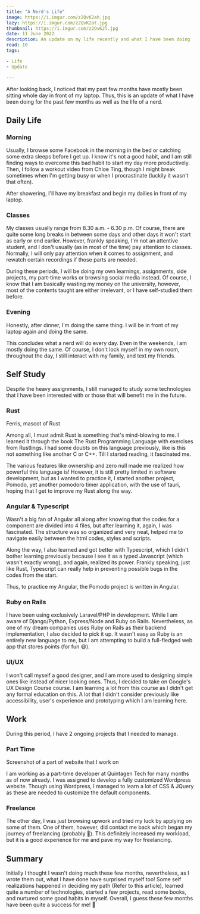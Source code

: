 ```yaml
---
title: "A Nerd's Life"
image: https://i.imgur.com/z2QvK2ah.jpg
lazy: https://i.imgur.com/z2QvK2at.jpg
thumbnail: https://i.imgur.com/z2QvK2l.jpg
date: 11 June 2022
description: An update on my life recently and what I have been doing
read: 10
tags:

- Life
- Update

---
```


After looking back, I noticed that my past few months have mostly been sitting whole day in front of my laptop. 
Thus, this is an update of what I have been doing for the past few months as well as the life of a nerd.

## Daily Life

### Morning

Usually, I browse some Facebook in the morning in the bed or catching some extra sleeps before I get up.
I know it's not a good habit, and I am still finding ways to overcome this bad habit to start my day more productively.
Then, I follow a workout video from <h-link href="https://www.youtube.com/c/ChloeTing">Chloe Ting</h-link>, though I might break 
sometimes when I'm getting busy or when I procrastinate (luckily it wasn't that often).

After showering, I'll have my breakfast and begin my dailies in front of my laptop.

### Classes

My classes usually range from 8.30 a.m. - 6.30 p.m. Of course, there are quite some long breaks in between some days
and other days it won't start as early or end earlier. However, frankly speaking, I'm not an attentive student,
and I don't usually (as in most of the time) pay attention to classes. Normally, I will only pay attention
when it comes to assignment, and rewatch certain recordings if those parts are needed. 

During these periods, I will be doing my own learnings, assignments, side projects, my part-time works or 
browsing social media instead. Of course, I know that I am basically wasting my money on the university, 
however, most of the contents taught are either irrelevant, or I have self-studied them before. 

### Evening

Honestly, after dinner, I'm doing the same thing. I will be in front of my laptop again and doing
the same. 

This concludes what a nerd will do every day. Even in the weekends, I am mostly doing the same.
Of course, I don't lock myself in my own room, throughout the day, I still interact with my family, 
and text my friends.

## Self Study

<post-image img="https://i.imgur.com/2gbsUNg.jpg" alt="Picture of a boy studying"
lazy="https://i.imgur.com/2gbsUNgt.jpg"></post-image>

Despite the heavy assignments, I still managed to study some technologies that I have been interested with
or those that will benefit me in the future.

### Rust

<post-image img="https://i.imgur.com/nRkCDN0.png" alt="Crustaceans"
lazy="https://i.imgur.com/nRkCDN0t.png">Ferris, mascot of Rust</post-image>

Among all, I must admit Rust is something that's mind-blowing to me. I learned it through the book
<h-link href="https://doc.rust-lang.org/book/">The Rust Programming Language</h-link> with exercises from
<h-link href="https://github.com/rust-lang/rustlings">Rustlings</h-link>. I had some doubts on this
language previously, like is this not something like another C or C++. Till I started reading, it fascinated
me.

The various features like ownership and zero null made me realized how powerful this language is! 
However, it is still pretty limited in software development, but as I wanted to practice it, I 
started another project, Pomodo, yet another pomodoro timer application, with the use of 
<h-link href="https://tauri.studio/">tauri</h-link>, hoping that I get to improve my Rust along the way.

### Angular & Typescript

Wasn't a big fan of Angular all along after knowing that the codes for a component are divided into 4 files,
but after learning it, again, I was fascinated. The structure was so organized and very neat, helped me to 
navigate easily between the html codes, styles and scripts. 

Along the way, I also learned and got better with Typescript, which I didn't bother learning
previously because I see it as a typed Javascript (which wasn't exactly wrong), and again, realized its
power. Frankly speaking, just like Rust, Typescript can really help in preventing possible bugs
in the codes from the start.

Thus, to practice my Angular, the Pomodo project is written in Angular.

### Ruby on Rails

I have been using exclusively Laravel/PHP in development. While I am aware of Django/Python, Express/Node and
Ruby on Rails. Nevertheless, as one of my dream companies uses Ruby on Rails as their backend implementation,
I also decided to pick it up. It wasn't easy as Ruby is an entirely new language to me, but I am attempting
to build a full-fledged web app that stores points (for fun 😆).

### UI/UX

I won't call myself a good designer, and I am more used to designing simple ones like
<h-link href="https://apu-apac.netlify.app"></h-link> instead of nicer looking ones. Thus, I decided to take
on Google's <h-link href="https://www.coursera.org/professional-certificates/google-ux-design">UX Design Course</h-link>
course. I am learning a lot from this course as I didn't get any formal education on this. A lot that 
I didn't consider previously like accessibility, user's experience and prototyping which I am learning here.

## Work

During this period, I have 2 ongoing projects that I needed to manage. 

### Part Time

<post-image img="https://i.imgur.com/pjk3rCm.png" alt="Ghosto Website Picture"
lazy="https://i.imgur.com/pjk3rCmt.png">Screenshot of a part of website that I work on</post-image>

I am working as a part-time developer at <h-link href="https://www.linkedin.com/company/quintagen-tech/">Quintagen Tech</h-link>
for many months as of now already. I was assigned to develop a fully customized Wordpress website. Though using
Wordpress, I managed to learn a lot of CSS & JQuery as these are needed to customize the default components. 

### Freelance

<project-frame img="https://i.imgur.com/zOcfjTch.png" lazy="https://i.imgur.com/zOcfjTct.png" type="desktop"
alt="Home Page"></project-frame>

The other day, I was just browsing <h-link href="https://www.upwork.com">upwork</h-link> and tried my luck
by applying on some of them. One of them, however, did contact me back which began my journey of 
freelancing (probably 🤔). This definitely increased my workload, but it is a good experience for me 
and pave my way for freelancing. 

## Summary

Initially I thought I wasn't doing much these few months, nevertheless, as I wrote them out, what I have
done have surprised myself too! Some self realizations happened in deciding my path 
(<h-link href="/blog/new-direction">Refer to this article</h-link>), learned quite a number of technologies,
started a few projects, read some books, and nurtured some good habits in myself.
Overall, I guess these few months have been quite a success for me! 🤩
